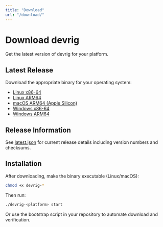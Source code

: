 ```yaml
---
title: "Download"
url: "/download/"
---
```


# Download devrig

Get the latest version of devrig for your platform.

## Latest Release

Download the appropriate binary for your operating system:

- [Linux x86-64](/download/devrig-linux-x86_64)
- [Linux ARM64](/download/devrig-linux-arm64)
- [macOS ARM64 (Apple Silicon)](/download/devrig-darwin-arm64)
- [Windows x86-64](/download/devrig-windows-x86_64.exe)
- [Windows ARM64](/download/devrig-windows-arm64.exe)

## Release Information

See [latest.json](/download/latest.json) for current release details including version numbers and checksums.

## Installation

After downloading, make the binary executable (Linux/macOS):

```bash
chmod +x devrig-*
```

Then run:

```bash
./devrig-<platform> start
```

Or use the bootstrap script in your repository to automate download and verification.
